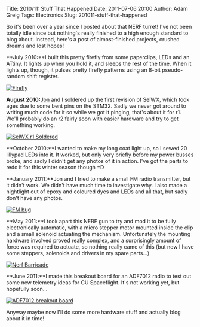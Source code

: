 Title: 2010/11: Stuff That Happened
Date: 2011-07-06 20:00
Author: Adam Greig
Tags: Electronics
Slug: 201011-stuff-that-happened

So it's been over a year since I posted about that NERF turret! I've not
been totally idle since but nothing's really finished to a high enough
standard to blog about. Instead, here's a post of almost-finished
projects, crushed dreams and lost hopes!

**July 2010:**I built this pretty firefly from some paperclips, LEDs and
an ATtiny. It lights up when you hold it, and sleeps the rest of the
time. When it lights up, though, it pulses pretty firefly patterns using
an 8-bit pseudo-random shift register.

<a href="http://www.flickr.com/photos/randomskk/4835953772/" title="Firefly"><img src="http://farm5.staticflickr.com/4086/4835953772_d24507d3d0_z.jpg" alt="Firefly" /></a>

**August 2010:**[Jon][] and I soldered up the first revision of SelWX,
which took ages due to some bent pins on the STM32. Sadly we never got
around to writing much code for it so while we got it pinging, that's
about it for r1. We'll probably do an r2 fairly soon with easier
hardware and try to get something working.

<a href="http://www.flickr.com/photos/randomskk/4869361557/" title="SelWX r1 Soldered"><img src="http://farm5.staticflickr.com/4118/4869361557_f683348c8b_z.jpg" alt="SelWX r1 Soldered" /></a>

**October 2010:**I wanted to make my long coat light up, so I sewed 20
lillypad LEDs into it. It worked, but only very briefly before my power
busses broke, and sadly I didn't get any photos of it in action. I've
got the parts to redo it for this winter season though =D

**January 2011:**Jon and I tried to make a small FM radio transmitter,
but it didn't work. We didn't have much time to investigate why. I also
made a nightlight out of epoxy and coloured dyes and LEDs and all that,
but sadly don't have any photos.

<a href="http://www.flickr.com/photos/randomskk/5311110792/" title="FM bug"><img src="http://farm6.staticflickr.com/5282/5311110792_98f9b5a354_z.jpg" alt="FM bug" /></a>

**May 2011:**I took apart this NERF gun to try and mod it to be fully
electronically automatic, with a micro stepper motor mounted inside the
clip and a small solenoid actuating the mechanism. Unfortunately the
mounting hardware involved proved really complex, and a surprisingly
amount of force was required to actuate, so nothing really came of this
(but now I have some steppers, solenoids and drivers in my spare
parts...)

<a href="http://www.flickr.com/photos/randomskk/5697772938/" title="Nerf Barricade"><img src="http://farm6.staticflickr.com/5190/5697772938_a731673172_z.jpg" alt="Nerf Barricade" /></a>

**June 2011:**I made this breakout board for an ADF7012 radio to test
out some new telemetry ideas for CU Spaceflight. It's not working yet,
but hopefully soon...

<a href="http://www.flickr.com/photos/randomskk/5909357111/" title="ADF7012 breakout board"><img src="http://farm7.staticflickr.com/6010/5909357111_06993f79f5_z.jpg" alt="ADF7012 breakout board" /></a>

Anyway maybe now I'll do some more hardware stuff and actually blog
about it in time!

  [Jon]: http://hexoc.com
